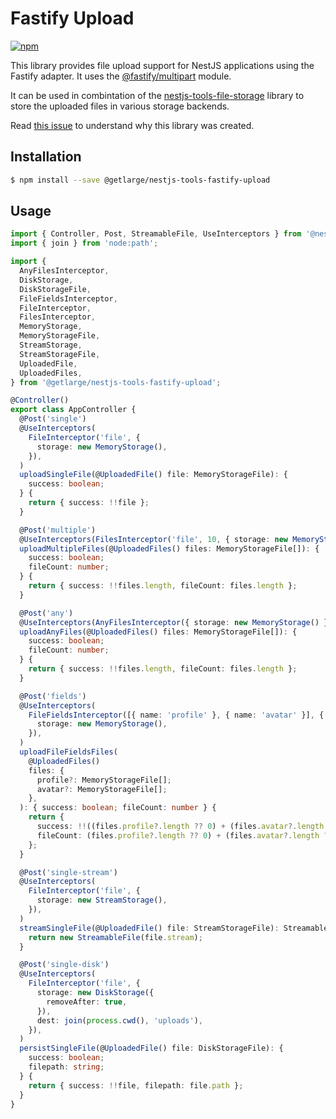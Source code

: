 # Fastify Upload

[![npm][npm-image]][npm-url]

[npm-image]: https://img.shields.io/npm/v/@getlarge/nestjs-tools-fastify-upload.svg?style=flat
[npm-url]: https://npmjs.org/package/@getlarge/nestjs-tools-fastify-upload

This library provides file upload support for NestJS applications using the Fastify adapter.
It uses the [@fastify/multipart](https://www.npmjs.com/package/@fastify/multipart) module.

It can be used in combintation of the [nestjs-tools-file-storage](../file-storage/README.md) library to store the uploaded files in various storage backends.

Read [this issue](https://github.com/getlarge/nestjs-tools/issues/71) to understand why this library was created.

## Installation

```bash
$ npm install --save @getlarge/nestjs-tools-fastify-upload
```

## Usage

```ts
import { Controller, Post, StreamableFile, UseInterceptors } from '@nestjs/common';
import { join } from 'node:path';

import {
  AnyFilesInterceptor,
  DiskStorage,
  DiskStorageFile,
  FileFieldsInterceptor,
  FileInterceptor,
  FilesInterceptor,
  MemoryStorage,
  MemoryStorageFile,
  StreamStorage,
  StreamStorageFile,
  UploadedFile,
  UploadedFiles,
} from '@getlarge/nestjs-tools-fastify-upload';

@Controller()
export class AppController {
  @Post('single')
  @UseInterceptors(
    FileInterceptor('file', {
      storage: new MemoryStorage(),
    }),
  )
  uploadSingleFile(@UploadedFile() file: MemoryStorageFile): {
    success: boolean;
  } {
    return { success: !!file };
  }

  @Post('multiple')
  @UseInterceptors(FilesInterceptor('file', 10, { storage: new MemoryStorage() }))
  uploadMultipleFiles(@UploadedFiles() files: MemoryStorageFile[]): {
    success: boolean;
    fileCount: number;
  } {
    return { success: !!files.length, fileCount: files.length };
  }

  @Post('any')
  @UseInterceptors(AnyFilesInterceptor({ storage: new MemoryStorage() }))
  uploadAnyFiles(@UploadedFiles() files: MemoryStorageFile[]): {
    success: boolean;
    fileCount: number;
  } {
    return { success: !!files.length, fileCount: files.length };
  }

  @Post('fields')
  @UseInterceptors(
    FileFieldsInterceptor([{ name: 'profile' }, { name: 'avatar' }], {
      storage: new MemoryStorage(),
    }),
  )
  uploadFileFieldsFiles(
    @UploadedFiles()
    files: {
      profile?: MemoryStorageFile[];
      avatar?: MemoryStorageFile[];
    },
  ): { success: boolean; fileCount: number } {
    return {
      success: !!((files.profile?.length ?? 0) + (files.avatar?.length ?? 0)),
      fileCount: (files.profile?.length ?? 0) + (files.avatar?.length ?? 0),
    };
  }

  @Post('single-stream')
  @UseInterceptors(
    FileInterceptor('file', {
      storage: new StreamStorage(),
    }),
  )
  streamSingleFile(@UploadedFile() file: StreamStorageFile): StreamableFile {
    return new StreamableFile(file.stream);
  }

  @Post('single-disk')
  @UseInterceptors(
    FileInterceptor('file', {
      storage: new DiskStorage({
        removeAfter: true,
      }),
      dest: join(process.cwd(), 'uploads'),
    }),
  )
  persistSingleFile(@UploadedFile() file: DiskStorageFile): {
    success: boolean;
    filepath: string;
  } {
    return { success: !!file, filepath: file.path };
  }
}
```
